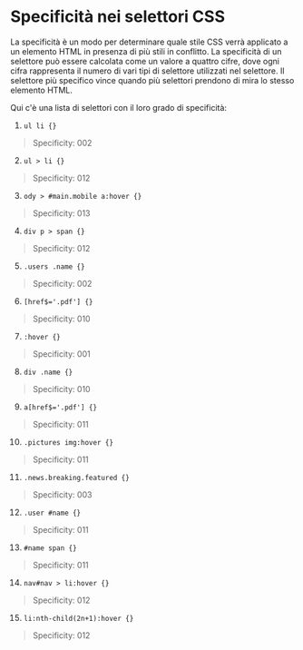 # Specificità nei selettori CSS
La specificità è un modo per determinare quale stile CSS verrà applicato a un elemento HTML in presenza di più stili in conflitto. La specificità di un selettore può essere calcolata come un valore a quattro cifre, dove ogni cifra rappresenta il numero di vari tipi di selettore utilizzati nel selettore. Il selettore più specifico vince quando più selettori prendono di mira lo stesso elemento HTML.

Qui c'è una lista di selettori con il loro grado di specificità:

1. ``ul li {}``
> Specificity: 002

2. ``ul > li {}``
> Specificity: 012

3. ``ody > #main.mobile a:hover {}``
> Specificity: 013

4. ``div p > span {}``
> Specificity: 012

5. ``.users .name {}``
> Specificity: 002

6. ``[href$='.pdf'] {}``
> Specificity: 010

7. ``:hover {}``
> Specificity: 001

8. ``div .name {}``
> Specificity: 010

9. ``a[href$='.pdf'] {}``
> Specificity: 011

10. ``.pictures img:hover {}``
> Specificity: 011

11. ``.news.breaking.featured {}``
> Specificity: 003

12. ``.user #name {}``
> Specificity: 011

13. ``#name span {}``
> Specificity: 011

14. ``nav#nav > li:hover {}``
> Specificity: 012

15. ``li:nth-child(2n+1):hover {}``
> Specificity: 012